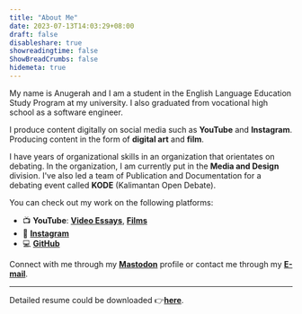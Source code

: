 ```yaml
---
title: "About Me"
date: 2023-07-13T14:03:29+08:00
draft: false
disableshare: true
showreadingtime: false
ShowBreadCrumbs: false
hidemeta: true
---
```


My name is Anugerah and I am a student in the English Language Education Study Program at my university. I also graduated from vocational high school as a software engineer.

I produce content digitally on social media such as **YouTube** and **Instagram**. Producing content in the form of **digital art** and **film**.

I have years of organizational skills in an organization that orientates on debating. In the organization, I am currently put in the **Media and Design** division. I've also led a team of Publication and Documentation for a debating event called **KODE** (Kalimantan Open Debate).

You can check out my work on the following platforms:

- 📺 **YouTube**: [**Video Essays**](https://www.youtube.com/channel/UC9fm0Qk3WUMCkONVAflB87g), [**Films**](https://www.youtube.com/@anugerahprod)
- 🎨 [**Instagram**](https://www.instagram.com/brief.look)
- 💻 [**GitHub**](https://github.com/nugehood)

Connect with me through my [**Mastodon**](https://mastodon.social/@nugehood) profile or contact me through my [**E-mail**](mailto:nugehoodg@gmail.com).

---
Detailed resume could be downloaded 👉[**here**](https://rxresu.me/nugehoodg/anugerah-portfolio).